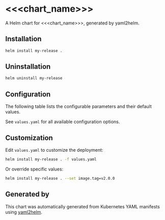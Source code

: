 # <<<chart_name>>>

A Helm chart for <<<chart_name>>>, generated by yaml2helm.

## Installation

```bash
helm install my-release .
```

## Uninstallation

```bash
helm uninstall my-release
```

## Configuration

The following table lists the configurable parameters and their default values.

See `values.yaml` for all available configuration options.

## Customization

Edit `values.yaml` to customize the deployment:

```bash
helm install my-release . -f values.yaml
```

Or override specific values:

```bash
helm install my-release . --set image.tag=v2.0.0
```

## Generated by

This chart was automatically generated from Kubernetes YAML manifests using [yaml2helm](https://github.com/yourusername/yaml2helm).
